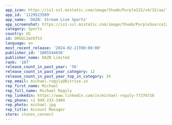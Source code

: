 ```yaml
---
app_icon: https://is1-ssl.mzstatic.com/image/thumb/Purple122/v4/32/aa/fa/32aafa34-0479-86db-f327-9fb6ee028c45/AppIcon-1x_U007emarketing-0-7-0-sRGB-85-220-0.png/1024x1024bb.png
app_id: '1129523589'
app_name: 'DAZN: Stream Live Sports'
app_screenshot: https://is1-ssl.mzstatic.com/image/thumb/PurpleSource126/v4/c6/6c/0b/c66c0b12-23dc-efd4-e41b-14b47a3280a7/c0813350-1abd-437e-b864-5638790947d3_Apple_6.5_Screen_1.jpg/1242x2688bb.png
category: Sports
country: US
id: DRbQi2aCKfS3
language: en
most_recent_release: '2024-02-21T00:00:00'
publisher_id: '1085544656'
publisher_name: DAZN Limited
rank: '107'
release_count_in_past_year: '56'
release_count_in_past_year_category: 12
release_count_in_past_year_top_in_category: 34
rep_email: michael.roguly@bitrise.io
rep_first_name: Michael
rep_full_name: Michael Roguly
rep_linkedin: https://www.linkedin.com/in/michael-roguly-77376710
rep_phone: +1 949-233-3404
rep_photo: michael.jpg
rep_title: Account Manager
store: itunes_connect
---
```

